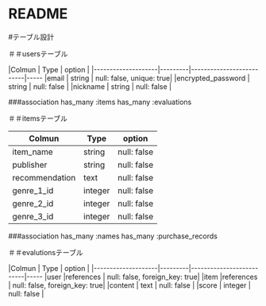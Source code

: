 # README

#テーブル設計

＃＃usersテーブル

|Colmun              | Type    | option                   |
|--------------------|---------|--------------------------|-----
|email               | string  | null: false, unique: true|
|encrypted_password  | string  | null: false              | 
|nickname            | string  | null: false              | 



###association
has_many :items
has_many :evaluations


＃＃itemsテーブル

|Colmun                    | Type    | option                   |
|--------------------------|---------|--------------------------|
|item_name                 | string  | null: false              |
|publisher                 | string  | null: false              | 
|recommendation            | text    | null: false              | 
|genre_1_id                | integer | null: false              | 
|genre_2_id                | integer | null: false              | 
|genre_3_id                | integer | null: false              | 

###association
has_many :names
has_many :purchase_records

＃＃evalutionsテーブル

|Colmun              | Type    | option                   |
|--------------------|---------|--------------------------|-----
|user                      |references | null: false, foreign_key: true|
|item                      |references | null: false, foreign_key: true|
|content                   | text    | null: false              | 
|score                     | integer | null: false              | 

